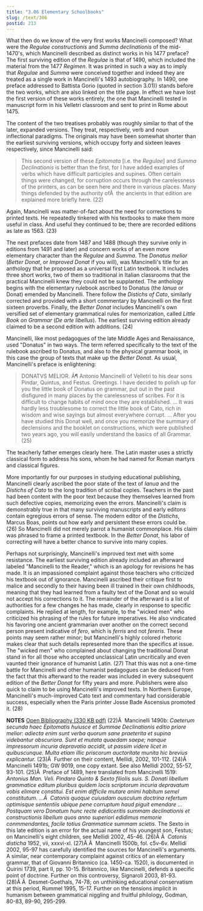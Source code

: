 ```yaml
---
title: "3.06 Elementary Schoolbooks"
slug: /text/306
postid: 213
---
```

What then do we know of the very first works Mancinelli composed? What were the <em>Regulae constructionis</em> and <em>Summa declinationis</em> of the mid-1470's, which Mancinelli described as distinct works in his 1477 preface? The first surviving edition of the <em>Regulae</em> is that of 1490, which included the material from the 1477 <em>Regimen</em>. It was printed in such a way as to imply that <em>Regulae</em> and <em>Summa</em> were conceived together and indeed they are treated as a single work in Mancinelli's 1493 autobiography. In 1490, one preface addressed to Battista Gorio (quoted in section 3.01)) stands before the two works, which are also linked on the title page. In effect we have lost the first version of these works entirely, the one that Mancinelli tested in manuscript form in his Velletri classroom and sent to print in Rome about 1475.

The content of the two treatises probably was roughly similar to that of the later, expanded versions. They treat, respectively, verb and noun inflectional paradigms. The originals may have been somewhat shorter than the earliest surviving versions, which occupy forty and sixteen leaves respectively, since Mancinelli said:
<blockquote>This second version of these <em>Epitomata</em> [i.e. the <em>Regulae</em>] and <em>Summa Declinationis</em> is better than the first, for I have added examples of verbs which have difficult participles and supines. Often certain things were changed, for corruption occurs through the carelessness of the printers, as can be seen here and there in various places. Many things defended by the authority ofÂ  the ancients in that edition are explained more briefly here. (22)</blockquote>
Again, Mancinelli was matter-of-fact about the need for corrections to printed texts. He repeatedly tinkered with his textbooks to make them more useful in class. And useful they continued to be; there are recorded editions as late as 1563. (23)

The next prefaces date from 1487 and 1488 (though they survive only in editions from 1491 and later) and concern works of an even more elementary character than the <em>Regulae</em> and <em>Summa</em>. The <em>Donatus melior</em> (<em>Better Donat</em>, or <em>Improved Donat</em> if you will), was Mancinelli's title for an anthology that he proposed as a universal first Latin textbook. It includes three short works, two of them so traditional in Italian classrooms that the practical Mancinelli knew they could not be supplanted. The anthology begins with the elementary rulebook ascribed to Donatus (the <em>Ianua</em> or Donat) emended by Mancinelli. There follow the <em>Distichs of Cato</em>, similarly corrected and provided with a short commentary by Mancinelli on the first sixteen proverbs. Finally, the <em>Better Donat</em> includes Mancinelli's own versified set of elementary grammatical rules for memorization, called <em>Little Book on Grammar</em> (<em>De arte libellus</em>). The earliest surviving edition already claimed to be a second edition with additions. (24)

Mancinelli, like most pedagogues of the late Middle Ages and Renaissance, used "Donatus" in two ways. The term referred specifically to the text of the rulebook ascribed to Donatus, and also to the physical grammar book, in this case the group of texts that make up the <em>Better Donat</em>. As usual, Mancinelli's preface is enlightening:
<blockquote>DONATVS MELIOR. Â¶ Antonio Mancinelli of Velletri to his dear sons Pindar, Quintus, and Festus. Greetings. I have decided to polish up for you the little book of Donatus on grammar, put out in the past disfigured in many places by the carelessness of scribes. For it is difficult to change habits of mind once they are established. ... It was hardly less troublesome to correct the little book of Cato, rich in wisdom and wise sayings but almost everywhere corrupt. ... After you have studied this Donat well, and once you memorize the summary of declensions and the booklet on constructions, which were published two years ago, you will easily understand the basics of all Grammar. (25)</blockquote>
The teacherly father emerges clearly here. The Latin master uses a strictly classical form to address his sons, whom he had named for Roman martyrs and classical figures.

More importantly for our purposes in studying educational publishing, Mancinelli clearly ascribed the poor state of the text of <em>Ianua</em> and the <em>Distichs of Cato</em> to the long tradition of scribal copies. Teachers in the past had been content with the poor text because they themselves learned from such defective copies, memorizing even the errors. Mancinelli's claim is demonstrably true in that many surviving manuscripts and early editons contain egregious errors of sense. The modern editor of the <em>Distichs</em>, Marcus Boas, points out how early and persistent these errors could be. (26) So Mancinelli did not merely parrot a humanist commonplace. His claim was phrased to frame a printed textbook. In the <em>Better Donat</em>, his labor of correcting will have a better chance to survive into many copies.

Perhaps not surprisingly, Mancinelli's improved text met with some resistance. The earliest surviving edition already included an afterward labeled "Mancinelli to the Reader," which is an apology for revisions he has made. It is an impassioned complaint against those teachers who criticized his textbook out of ignorance. Mancinelli ascribed their critique first to malice and secondly to their having been ill trained in their own childhoods, meaning that they had learned from a faulty text of the Donat and so would not accept his corrections to it. The remainder of the afterward is a list of authorities for a few changes he has made, clearly in response to specific complaints. He replied at length, for example, to the "wicked men" who criticized his phrasing of the rules for future imperatives. He also vindicated his favoring one ancient grammarian over another on the correct second person present indicative of <em>fero</em>, which is <em>ferris</em> and not <em>fereris</em>. These points may seem rather minor; but Mancinelli's highly colored rhetoric makes clear that such details represented more than the specifics at issue. The "wicked men" who complained about changing the traditional Donat stand in for all those who accepted unclassical Latin uncritically and even vaunted their ignorance of humanist Latin. (27) That this was not a one-time battle for Mancinelli and other humanist pedagogues can be deduced from the fact that this afterward to the reader was included in every subsequent edition of the <em>Better Donat</em> for fifty years and more. Publishers were also quick to claim to be using Mancinelli's improved texts. In Northern Europe, Mancinelli's much-improved Cato text and commentary had considerable success, especially when the Paris printer Josse Bade Ascensius promoted it. (28)

<strong>NOTES</strong>
<a href="http://www.humanismforsale.org/bibliography.pdf" target="new">Open Bibliography (330 KB pdf)</a>
(22)Â  Mancinelli 1490b: <em>Caeterum secunda haec Epitomatis huiusce et Summae Declinationis editio priore melior: adiecta enim sunt verba quorum sane praeterita et supina videbantur obscuriora. Sunt et mutata quaedam saepe; nanque impressorum incuria depravatio accidit, ut passim videre licet in quibuscunque. Multa etiam illic priscorum auctoritate munita hic brevius explicantur.</em>
(23)Â  Further on their content, Mellidi, 2002, 101-112.
(24)Â  Mancinelli 1491b; GW 9019, one copy extant. See also Mellidi 2002, 55-57, 93-101.
(25)Â  Preface of 1489, here translated from Mancinelli 1519: <em>Antonius Man. Veli. Pindaro Quinto &amp; Sexto filiolis suis. S. Donati libellum grammatice editum pluribus quidem locis scriptorum incuria depravatum vobis elimare constitui. Est enim difficile mutare animi habitum semel constitutum. ...Â  Catonis quoque cuiusdam ousculum doctrina refertum optimisque sententiis ubique pene corruptum haud piguit emendare ... Postquam vero Donatum hunc recte edidiceritis summam declinationis et constructionis libellum quos anno superiori edidimus memorie conmmendantes, facile totius Grammatice summam scietis.</em> The Sexto in this late edition is an error for the actual name of his youngest son, Festus; on Mancinelli's eight children, see Mellidi 2002, 45-46.
(26)Â Â  <em>Catonis disticha</em> 1952, vii, xxxvi-xl.
(27)Â Â  Mancinelli 1500b, fol. c5v-6v. Mellidi 2002, 95-97 has carefully identified the sources for Mancinelli's arguments. A similar, near contemporary complaint against critics of an elementary grammar, that of Giovanni Britannico (ca. 1450-ca. 1520), is documented in Quirini 1739, part II, pp. 10-15. Britannico, like Mancinelli, defends a specific point of doctrine. Further on this controversy, Signaroli 2003, 81-93.
(28)Â Â  Desmet-Goethals, 74-78; on unthinking educational conservatism at this period, Rummel 1995, 15-17. Further on the tensions implicit in humanism between grammatical niggling and fruitful philology, Godman, 80-83, 89-90, 295-299.
